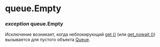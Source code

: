 # queue.Empty

### _exception_ queue.Empty

Исключение возникает, когда неблокирующий [get \(\)](queue.get.md) \(или [get\_nowait \(\)](queue.get_nowait.md)\) вызывается для пустого объекта [Queue](queue.queue.md).

